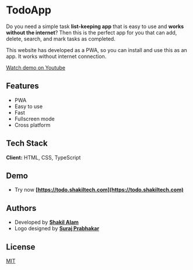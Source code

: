 
# TodoApp

Do you need a simple task **list-keeping app** that is easy to use and **works without the internet**? Then this is the perfect app for you that can add, delete, search, and mark tasks as completed.

This website has developed as a PWA, so you can install and use this as an app. It works without
                internet connection.
                
[Watch demo on Youtube](https://youtu.be/)
                
## Features

- PWA
- Easy to use
- Fast
- Fullscreen mode
- Cross platform

  
## Tech Stack

**Client:** HTML, CSS, TypeScript

  
## Demo

 - Try now **[https://todo.shakiltech.com](https://todo.shakiltech.com)**

## Authors

- Developed by **[Shakil Alam](https://github.com/itxshakil)**
- Logo designed by **[Suraj Prabhakar](https://www.behance.net/surajprabhakar)**

  
## License

[MIT](https://choosealicense.com/licenses/mit/)

  
